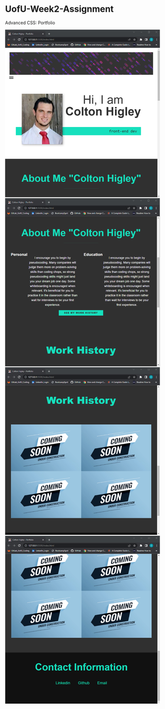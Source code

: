 # UofU-Week2-Assignment
Advanced CSS: Portfolio

![Alt text](assets/portfolio_screenshot1.png)
![Alt text](assets/portfolio_screenshot2.png)
![alt text](assets/portfolio_screenshot3.png)
![alt text](assets/portfolio_screenshot4.png)
